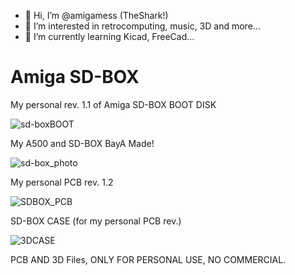 
- 👋 Hi, I’m @amigamess (TheShark!)
- 👀 I’m interested in retrocomputing, music, 3D and more...
- 🌱 I’m currently learning Kicad, FreeCad...

# Amiga SD-BOX
My personal rev. 1.1 of Amiga SD-BOX BOOT DISK

![sd-boxBOOT](https://github.com/amigamess/sd-box/assets/82521152/e959c547-e4d3-42ec-95b1-c2a70b8d77f4)

My A500 and SD-BOX BayA Made!

![sd-box_photo](https://github.com/amigamess/sd-box/assets/82521152/9e945d64-b3b1-4b9b-bbd7-19c902172632)

My personal PCB rev. 1.2

![SDBOX_PCB](https://github.com/amigamess/sd-box/assets/82521152/45941dd8-19bd-4c2c-ab43-da728da257b3)

SD-BOX CASE (for my personal PCB rev.)

![3DCASE](https://github.com/amigamess/sd-box/assets/82521152/66d0814f-fa7b-4c01-ae45-b3c7b1fa7b84)

PCB AND 3D Files, ONLY FOR PERSONAL USE, NO COMMERCIAL.

